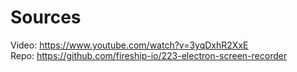 # Sources
Video: https://www.youtube.com/watch?v=3yqDxhR2XxE  
Repo: https://github.com/fireship-io/223-electron-screen-recorder